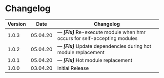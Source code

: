 # Changelog

| Version | Date     | Changelog                                                                        |
| ------- | -------- | -------------------------------------------------------------------------------- |
| 1.0.3   | 05.04.20 | &mdash; **_[Fix]_** Re-execute module when hmr occurs for self-accepting modules |
| 1.0.2   | 05.04.20 | &mdash; **_[Fix]_** Update dependencies during hot module replacement            |
| 1.0.1   | 05.04.20 | &mdash; **_[Fix]_** Hot module replacement                                       |
| 1.0.0   | 03.04.20 | Initial Release                                                                  |
